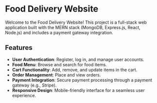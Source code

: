 # Food Delivery Website

Welcome to the Food Delivery Website! This project is a full-stack web application built with the MERN stack (MongoDB, Express.js, React, Node.js) and includes a payment gateway integration.

## Features

- **User Authentication**: Register, log in, and manage user accounts.
- **Food Menu**: Browse and search for food items.
- **Cart Functionality**: Add, remove, and update items in the cart.
- **Order Management**: Place and view orders.
- **Payment Integration**: Secure payment processing through a payment gateway (e.g., Stripe).
- **Responsive Design**: Mobile-friendly interface for a seamless user experience.
